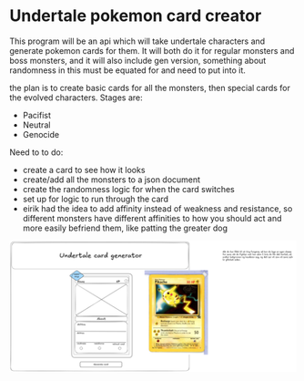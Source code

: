 # Undertale pokemon card creator

This program will be an api which will take undertale characters and generate pokemon cards for them. It will both do it for regular monsters and boss monsters, and it will also include gen version,
something about randomness in this must be equated for and need to put into it.

the plan is to create basic cards for all the monsters, then special cards for the evolved characters.
Stages are:

- Pacifist
- Neutral
- Genocide

Need to to do:

- create a card to see how it looks
- create/add all the monsters to a json document
- create the randomness logic for when the card switches
- set up for logic to run through the card
- eirik had the idea to add affinity instead of weakness and resistance, so different monsters have different affinities to how you should act and more easily befriend them, like patting the greater dog

![excalidraw image of how the cards are imagined](images/image.png)

